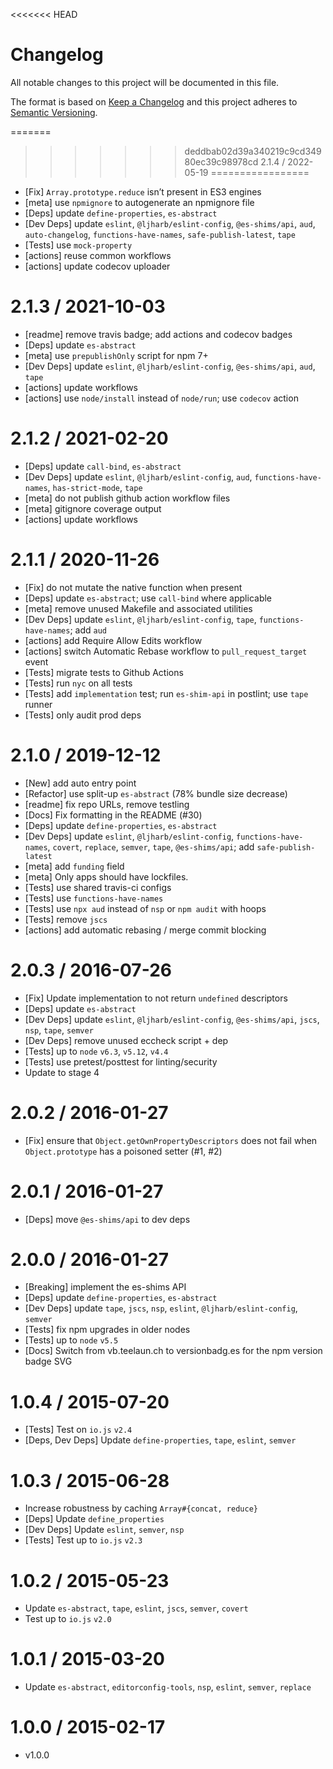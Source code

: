 <<<<<<< HEAD
# Changelog

All notable changes to this project will be documented in this file.

The format is based on [Keep a Changelog](https://keepachangelog.com/en/1.0.0/)
and this project adheres to [Semantic Versioning](https://semver.org/spec/v2.0.0.html).

<!-- auto-changelog-above -->

=======
>>>>>>> deddbab02d39a340219c9cd34980ec39c98978cd
2.1.4 / 2022-05-19
=================
  * [Fix] `Array.prototype.reduce` isn’t present in ES3 engines
  * [meta] use `npmignore` to autogenerate an npmignore file
  * [Deps] update `define-properties`, `es-abstract`
  * [Dev Deps] update `eslint`, `@ljharb/eslint-config`, `@es-shims/api`, `aud`, `auto-changelog`, `functions-have-names`, `safe-publish-latest`, `tape`
  * [Tests] use `mock-property`
  * [actions] reuse common workflows
  * [actions] update codecov uploader

2.1.3 / 2021-10-03
=================
  * [readme] remove travis badge; add actions and codecov badges
  * [Deps] update `es-abstract`
  * [meta] use `prepublishOnly` script for npm 7+
  * [Dev Deps] update `eslint`, `@ljharb/eslint-config`, `@es-shims/api`, `aud`, `tape`
  * [actions] update workflows
  * [actions] use `node/install` instead of `node/run`; use `codecov` action

2.1.2 / 2021-02-20
=================
  * [Deps] update `call-bind`, `es-abstract`
  * [Dev Deps] update `eslint`, `@ljharb/eslint-config`, `aud`, `functions-have-names`, `has-strict-mode`, `tape`
  * [meta] do not publish github action workflow files
  * [meta] gitignore coverage output
  * [actions] update workflows

2.1.1 / 2020-11-26
=================
  * [Fix] do not mutate the native function when present
  * [Deps] update `es-abstract`; use `call-bind` where applicable
  * [meta] remove unused Makefile and associated utilities
  * [Dev Deps] update `eslint`, `@ljharb/eslint-config`, `tape`, `functions-have-names`; add `aud`
  * [actions] add Require Allow Edits workflow
  * [actions] switch Automatic Rebase workflow to `pull_request_target` event
  * [Tests] migrate tests to Github Actions
  * [Tests] run `nyc` on all tests
  * [Tests] add `implementation` test; run `es-shim-api` in postlint; use `tape` runner
  * [Tests] only audit prod deps

2.1.0 / 2019-12-12
=================
  * [New] add auto entry point
  * [Refactor] use split-up `es-abstract` (78% bundle size decrease)
  * [readme] fix repo URLs, remove testling
  * [Docs] Fix formatting in the README (#30)
  * [Deps] update `define-properties`, `es-abstract`
  * [Dev Deps] update `eslint`, `@ljharb/eslint-config`, `functions-have-names`, `covert`, `replace`, `semver`, `tape`, `@es-shims/api`; add `safe-publish-latest`
  * [meta] add `funding` field
  * [meta] Only apps should have lockfiles.
  * [Tests] use shared travis-ci configs
  * [Tests] use `functions-have-names`
  * [Tests] use `npx aud` instead of `nsp` or `npm audit` with hoops
  * [Tests] remove `jscs`
  * [actions] add automatic rebasing / merge commit blocking

2.0.3 / 2016-07-26
=================
  * [Fix] Update implementation to not return `undefined` descriptors
  * [Deps] update `es-abstract`
  * [Dev Deps] update `eslint`, `@ljharb/eslint-config`, `@es-shims/api`, `jscs`, `nsp`, `tape`, `semver`
  * [Dev Deps] remove unused eccheck script + dep
  * [Tests] up to `node` `v6.3`, `v5.12`, `v4.4`
  * [Tests] use pretest/posttest for linting/security
  * Update to stage 4

2.0.2 / 2016-01-27
=================
  * [Fix] ensure that `Object.getOwnPropertyDescriptors` does not fail when `Object.prototype` has a poisoned setter (#1, #2)

2.0.1 / 2016-01-27
=================
  * [Deps] move `@es-shims/api` to dev deps

2.0.0 / 2016-01-27
=================
  * [Breaking] implement the es-shims API
  * [Deps] update `define-properties`, `es-abstract`
  * [Dev Deps] update `tape`, `jscs`, `nsp`, `eslint`, `@ljharb/eslint-config`, `semver`
  * [Tests] fix npm upgrades in older nodes
  * [Tests] up to `node` `v5.5`
  * [Docs] Switch from vb.teelaun.ch to versionbadg.es for the npm version badge SVG

1.0.4 / 2015-07-20
=================
  * [Tests] Test on `io.js` `v2.4`
  * [Deps, Dev Deps] Update `define-properties`, `tape`, `eslint`, `semver`

1.0.3 / 2015-06-28
=================
  * Increase robustness by caching `Array#{concat, reduce}`
  * [Deps] Update `define_properties`
  * [Dev Deps] Update `eslint`, `semver`, `nsp`
  * [Tests] Test up to `io.js` `v2.3`

1.0.2 / 2015-05-23
=================
  * Update `es-abstract`, `tape`, `eslint`, `jscs`, `semver`, `covert`
  * Test up to `io.js` `v2.0`

1.0.1 / 2015-03-20
=================
  * Update `es-abstract`, `editorconfig-tools`, `nsp`, `eslint`, `semver`, `replace`

1.0.0 / 2015-02-17
=================
  * v1.0.0
